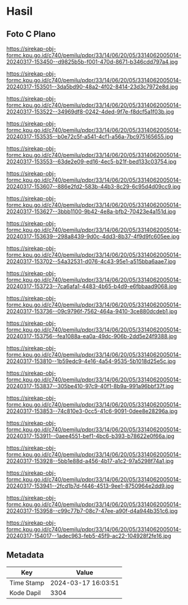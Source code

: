 # Hasil

## Foto C Plano

https://sirekap-obj-formc.kpu.go.id/c740/pemilu/pdpr/33/14/06/20/05/3314062005014-20240317-153450--d9825b5b-f001-470d-8671-b346cdd797a4.jpg

https://sirekap-obj-formc.kpu.go.id/c740/pemilu/pdpr/33/14/06/20/05/3314062005014-20240317-153501--3da5bd90-48a2-4f02-8414-23d3c7972e8d.jpg

https://sirekap-obj-formc.kpu.go.id/c740/pemilu/pdpr/33/14/06/20/05/3314062005014-20240317-153522--34969df8-0242-4ded-9f7e-f8dcf5a1f03b.jpg

https://sirekap-obj-formc.kpu.go.id/c740/pemilu/pdpr/33/14/06/20/05/3314062005014-20240317-153535--b0e72c5f-a541-4cf1-a56a-7bc975165655.jpg

https://sirekap-obj-formc.kpu.go.id/c740/pemilu/pdpr/33/14/06/20/05/3314062005014-20240317-153553--63de2e09-ed16-4ec5-b21f-bed133c03754.jpg

https://sirekap-obj-formc.kpu.go.id/c740/pemilu/pdpr/33/14/06/20/05/3314062005014-20240317-153607--886e2fd2-583b-44b3-8c29-6c95d4d09cc9.jpg

https://sirekap-obj-formc.kpu.go.id/c740/pemilu/pdpr/33/14/06/20/05/3314062005014-20240317-153627--3bbb1100-9b42-4e8a-bfb2-70423e4a151d.jpg

https://sirekap-obj-formc.kpu.go.id/c740/pemilu/pdpr/33/14/06/20/05/3314062005014-20240317-153639--298a8439-9d0c-4dd3-8b37-4f9d9fc605ee.jpg

https://sirekap-obj-formc.kpu.go.id/c740/pemilu/pdpr/33/14/06/20/05/3314062005014-20240317-153702--54a32531-d076-4c43-95e1-a515bba6aae7.jpg

https://sirekap-obj-formc.kpu.go.id/c740/pemilu/pdpr/33/14/06/20/05/3314062005014-20240317-153723--7ca6afa1-4483-4b65-b4d9-e6fbbaad9068.jpg

https://sirekap-obj-formc.kpu.go.id/c740/pemilu/pdpr/33/14/06/20/05/3314062005014-20240317-153736--09c9796f-7562-464a-9410-3ce880dcdeb1.jpg

https://sirekap-obj-formc.kpu.go.id/c740/pemilu/pdpr/33/14/06/20/05/3314062005014-20240317-153756--fea1088a-ea0a-49dc-906b-2dd5e24f9388.jpg

https://sirekap-obj-formc.kpu.go.id/c740/pemilu/pdpr/33/14/06/20/05/3314062005014-20240317-153810--1b59edc9-4e16-4a54-9535-5b1018d25e5c.jpg

https://sirekap-obj-formc.kpu.go.id/c740/pemilu/pdpr/33/14/06/20/05/3314062005014-20240317-153837--305be410-97c9-40f1-8b9a-991a96bbf37f.jpg

https://sirekap-obj-formc.kpu.go.id/c740/pemilu/pdpr/33/14/06/20/05/3314062005014-20240317-153853--74c810e3-0cc5-41c6-9091-0dee8e28296a.jpg

https://sirekap-obj-formc.kpu.go.id/c740/pemilu/pdpr/33/14/06/20/05/3314062005014-20240317-153911--0aee4551-bef1-4bc6-b393-b78622e0f66a.jpg

https://sirekap-obj-formc.kpu.go.id/c740/pemilu/pdpr/33/14/06/20/05/3314062005014-20240317-153928--5bb1e88d-a456-4b17-a1c2-97a5298f74a1.jpg

https://sirekap-obj-formc.kpu.go.id/c740/pemilu/pdpr/33/14/06/20/05/3314062005014-20240317-153941--2fcd1b7d-f446-4513-9ee1-8750964e2dd9.jpg

https://sirekap-obj-formc.kpu.go.id/c740/pemilu/pdpr/33/14/06/20/05/3314062005014-20240317-153958--c99c77b7-08c7-47ee-a90f-d4a944b351c6.jpg

https://sirekap-obj-formc.kpu.go.id/c740/pemilu/pdpr/33/14/06/20/05/3314062005014-20240317-154017--1adec963-feb5-45f9-ac22-104928f2fe16.jpg


## Metadata

| Key        | Value               |
| ---------- | ------------------- |
| Time Stamp | 2024-03-17 16:03:51 |
| Kode Dapil | 3304                |



